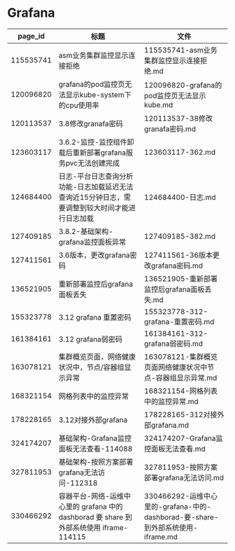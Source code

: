 # Grafana

| page_id | 标题 | 文件 |
|---|---|---|
| 115535741 | asm业务集群监控显示连接拒绝 | 115535741-asm业务集群监控显示连接拒绝.md |
| 120096820 | grafana的pod监控页无法显示kube-system下的cpu使用率 | 120096820-grafana的pod监控页无法显示kube.md |
| 120113537 | 3.8修改granafa密码 | 120113537-38修改granafa密码.md |
| 123603117 | 3.6.2-监控-监控组件卸载后重新部署grafana服务pvc无法创建完成 | 123603117-362.md |
| 124684400 | 日志-平台日志查询分析功能-日志加载延迟无法查询近15分钟日志，需要调整到较大时间才能进行日志加载 | 124684400-日志.md |
| 127409185 | 3.8.2-基础架构-grafana监控面板异常 | 127409185-382.md |
| 127411561 | 3.6版本，更改grafana密码 | 127411561-36版本更改grafana密码.md |
| 136521905 | 重新部署监控后grafana面板丢失 | 136521905-重新部署监控后grafana面板丢失.md |
| 155323778 | 3.12  grafana 重置密码 | 155323778-312-grafana-重置密码.md |
| 161384161 | 3.12 grafana弱密码 | 161384161-312-grafana弱密码.md |
| 163078121 | 集群概览页面，网络健康状况中，节点/容器组显示异常 | 163078121-集群概览页面网络健康状况中节点-容器组显示异常.md |
| 168321154 | 网格列表中的监控异常 | 168321154-网格列表中的监控异常.md |
| 178228165 | 3.12对接外部grafana | 178228165-312对接外部grafana.md |
| 324174207 | 基础架构-Grafana监控面板无法查看-114088 | 324174207-Grafana监控面板无法查看.md |
| 327811953 | 基础架构-按照方案部署grafana无法访问-112318 | 327811953-按照方案部署grafana无法访问.md |
| 330466292 | 容器平台-网络-运维中心里的 grafana 中的 dashborad 要 share 到外部系统使用 iframe-114115 | 330466292-运维中心里的-grafana-中的-dashborad-要-share-到外部系统使用-iframe.md |
